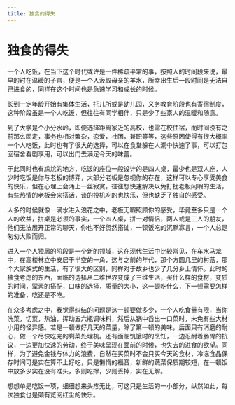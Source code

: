 ```yaml
---
title: 独食的得失
---          
```


# 独食的得失

一个人吃饭，在当下这个时代或许是一件稀疏平常的事，按照人的时间段来说，最早的时在温暖的子宫，便是一个人汲取母亲的羊水，所幸出生后一段时间是无法自己进食的，同样在这个时间也是急速学习和成长的时候。

长到一定年龄开始有集体生活，托儿所或是幼儿园，义务教育阶段也有寄宿制度，这种阶段虽是一个人吃饭，但往往有同学相伴，只是少了些家人的温暖和随意。

到了大学是个小分水岭，即便选择距离家近的高校，也需在校住宿，而时间没有之前那么固定，事务也相对繁杂，恋爱，社团，兼职等等，这些原因使得有很大概率一个人吃饭，此时也有了很大的选择，可以在食堂躲在人潮中快速了事，可以打包回宿舍看剧享用，可以出门去满足今天的味蕾。

于此同时也有尴尬的地方，吃饭的座位一般设计的是四人桌，最少也是双人座，人少时吃饭是你与老板的博弈，大部分老板是忽视你的存在，这样可以专心享受美食的快乐，但在心理上会涌上一丝寂寞，往往想快速解决以免打扰老板闲暇的生活，有些热情的老板会来搭话，谈的投机吃的也快乐，但也缺乏了独自的感受。

人多的时候就像一滴水进入浪花之中，老板无暇照顾你的感受，毕竟至多只是一个人的收益，拼桌是必须的事实，一个四人桌，拼一对情侣，两人或是三人的朋友，他们无法展开正常的聊天，你也不好贸然搭讪，一顿饭吃的沉默寡言，一个人总是匆匆大败而归。

进入一个人独居的阶段是一个新的领域，这在现代生活中比较常见，在车水马龙中，在高楼林立中安居于半空的一角，这与之前的年代，那个方圆几里的村落，那个大家族式的生活，有了很大的区别，同样对于故乡也少了几分乡土情怀。此时的独食考虑的东西，面临的选择从二维世界变成了三维生活，买什么样的食材，变质的时间，荤素的搭配，口味的选择，质量的大小，这一顿吃什么，下一顿需要怎样的准备，吃还是不吃。

在众多考虑之中，我觉得纠结的问题是这一顿要做多少，一个人吃食量有限，当你洗菜，切菜，热油，挥动五六瓶调味料，然后从锅中舀出一口菜时，未免有些大材小用的怪异感。若是一顿做好几天的菜量，除了第一顿的美味，后面只有消磨的耐心，做一个尽快吃完的剩菜处理机。还有面临饥饿时的烹饪，一边忍耐着肠胃的抗议，一边更加快速的劳动，终于美味呈现在面前的时候，也失去的进食的欲望。同样，为了避免金钱与体力的浪费，自然在买菜时不会只买今天的食材，冷冻食品保存时间可是实在算不上好吃，只是懒惰的福音，新鲜的蔬菜保质期较短，在一顿饭中放多少实在没有准头，多则吃撑，少则丢掉，实在无解。

想想单是吃饭一项，细细想来头疼无比，可这只是生活的一小部分，纵然如此，每次独食也是颇有览阅红尘的快乐。

